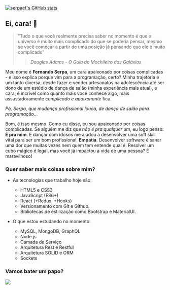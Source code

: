 [![serpaef's GitHub stats](https://github-readme-stats.vercel.app/api?username=serpaef)](https://github.com/anuraghazra/github-readme-stats)

## Ei, cara! 👋

> ”Tudo o que você realmente precisa saber no momento é que o universo é muito mais complicado do que se poderia pensar, mesmo se você começar a partir de uma posição já pensando que ele é muito complicado”
>> *Douglas Adams - O Guia do Mochileiro das Galáxias*

Meu nome é **Fernando Serpa**, um cara apaixonado por coisas complicadas - e isso explica porque vim para a programação, certo?
Minha trajetória é um tanto diversa, desde fazer e vender artesanatos na adolescência até ser dono de um estúdio de dança de salão (minha experiência mais atual), e cara, é incrível como quanto mais você conhece algo, mais assustadoramente _complicado e apaixonante_ fica.

_Pô, Serpa, que mudança profissional louca, de dança de salão para programação..._

Bom, é isso mesmo. Como eu disse, eu sou apaixonado por coisas complicadas. Se alguém me diz que _não é pra qualquer um_, eu logo penso: **É pra mim**. E dançar com idosos me ajudou a desenvolver uma soft skill vital para ser um bom profissional: **Empatia**.
Desenvolver software é sanar uma dor que muitas vezes nem quem tem entende qual é. Resolver um cubo mágico é legal, mas você já impactou a vida de uma pessoa? É maravilhoso!

### Quer saber mais coisas sobre mim?

- As tecnologias que trabalho hoje são:
  - HTML5 e CSS3
  - JavaScript (ES6+)
  - React (+Redux, +Hooks)
  - Versionamento com Git e Github.
  - Bibliotecas de estilização como Bootstrap e MaterialUI.

- O que estou estudando no momento:
  - MySQL, MongoDB, GraphQL
  - Node.js
  - Camada de Serviço
  - Arquitetura Rest e Restful
  - Arquitetura SOLID e ORM
  - Sockets

### Vamos bater um papo?
<a href="https://linkedin.com/in/serpaef"><img src="https://img.shields.io/badge/LinkedIn-0077B5?style=for-the-badge&logo=linkedin&logoColor=white" /></a>


<!--
**serpaef/serpaef** is a ✨ _special_ ✨ repository because its `README.md` (this file) appears on your GitHub profile.

Here are some ideas to get you started:

- 🔭 I’m currently working on ...
- 🌱 I’m currently learning ...
- 👯 I’m looking to collaborate on ...
- 🤔 I’m looking for help with ...
- 💬 Ask me about ...
- 📫 How to reach me: ...
- 😄 Pronouns: ...
- ⚡ Fun fact: ...
-->
